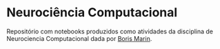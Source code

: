 # Neurociência Computacional

Repositório com notebooks produzidos como atividades da disciplina de Neurociencia Computacional dada por [Boris Marin](https://github.com/borismarin?tab=repositories).

